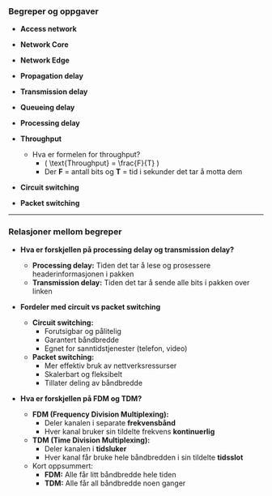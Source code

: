 ### Begreper og oppgaver

- **Access network**  
- **Network Core**  
- **Network Edge**  

- **Propagation delay**  
- **Transmission delay**  
- **Queueing delay**  
- **Processing delay**  

- **Throughput**  
  - Hva er formelen for throughput?  
    - \( \text{Throughput} = \frac{F}{T} \)  
    - Der **F** = antall bits og **T** = tid i sekunder det tar å motta dem  

- **Circuit switching**  
- **Packet switching**

---

### Relasjoner mellom begreper

- **Hva er forskjellen på processing delay og transmission delay?**  
  - **Processing delay:** Tiden det tar å lese og prosessere headerinformasjonen i pakken  
  - **Transmission delay:** Tiden det tar å sende alle bits i pakken over linken

- **Fordeler med circuit vs packet switching**  
  - **Circuit switching:**  
    - Forutsigbar og pålitelig  
    - Garantert båndbredde  
    - Egnet for sanntidstjenester (telefon, video)  
  - **Packet switching:**  
    - Mer effektiv bruk av nettverksressurser  
    - Skalerbart og fleksibelt  
    - Tillater deling av båndbredde

- **Hva er forskjellen på FDM og TDM?**  
  - **FDM (Frequency Division Multiplexing):**  
    - Deler kanalen i separate **frekvensbånd**  
    - Hver kanal bruker sin tildelte frekvens **kontinuerlig**  
  - **TDM (Time Division Multiplexing):**  
    - Deler kanalen i **tidsluker**  
    - Hver kanal får bruke hele båndbredden i sin tildelte **tidsslot**  
  - Kort oppsummert:  
    - **FDM:** Alle får litt båndbredde hele tiden  
    - **TDM:** Alle får all båndbredde noen ganger